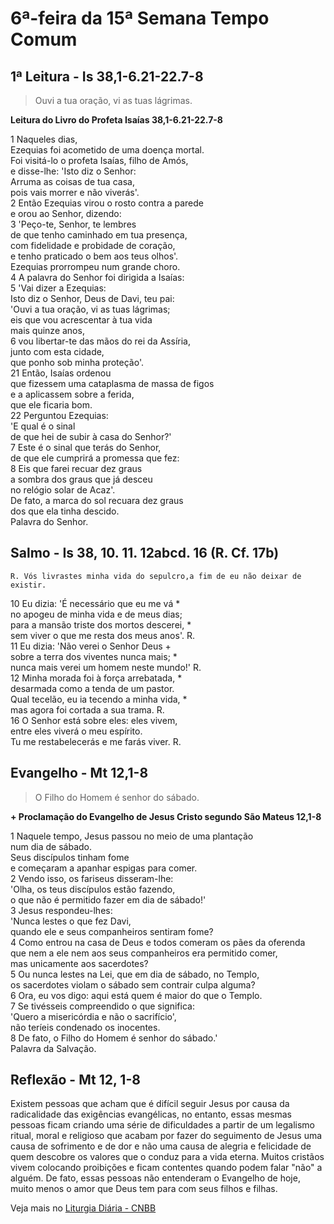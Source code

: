 # 6ª-feira da 15ª Semana Tempo Comum

## 1ª Leitura - Is 38,1-6.21-22.7-8

> Ouvi a tua oração, vi as tuas lágrimas.

**Leitura do Livro do Profeta Isaías 38,1-6.21-22.7-8**

1 Naqueles dias,   
 Ezequias foi acometido de uma doença mortal.   
 Foi visitá-lo o profeta Isaías, filho de Amós,   
 e disse-lhe: 'Isto diz o Senhor:   
 Arruma as coisas de tua casa,   
 pois vais morrer e não viverás'.   
2 Então Ezequias virou o rosto contra a parede   
 e orou ao Senhor, dizendo:   
3 'Peço-te, Senhor, te lembres    
 de que tenho caminhado em tua presença,   
 com fidelidade e probidade de coração,   
 e tenho praticado o bem aos teus olhos'.   
 Ezequias prorrompeu num grande choro.   
4 A palavra do Senhor foi dirigida a Isaías:   
5 'Vai dizer a Ezequias:   
 Isto diz o Senhor, Deus de Davi, teu pai:   
 'Ouvi a tua oração, vi as tuas lágrimas;   
 eis que vou acrescentar à tua vida   
 mais quinze anos,   
6 vou libertar-te das mãos do rei da Assíria,   
 junto com esta cidade,   
 que ponho sob minha proteção'.   
21 Então, Isaías ordenou   
 que fizessem uma cataplasma de massa de figos   
 e a aplicassem sobre a ferida,   
 que ele ficaria bom.   
22 Perguntou Ezequias:   
 'E qual é o sinal   
 de que hei de subir à casa do Senhor?'   
7 Este é o sinal que terás do Senhor,   
 de que ele cumprirá a promessa que fez:   
8 Eis que farei recuar dez graus   
 a sombra dos graus que já desceu   
 no relógio solar de Acaz'.   
 De fato, a marca do sol recuara dez graus   
 dos que ela tinha descido.   
 Palavra do Senhor.

## Salmo - Is 38, 10. 11. 12abcd. 16 (R. Cf. 17b)

`R. Vós livrastes minha vida do sepulcro,a fim de eu não deixar de existir.`

10 Eu dizia: 'É necessário que eu me vá *   
 no apogeu de minha vida e de meus dias;   
 para a mansão triste dos mortos descerei, *   
 sem viver o que me resta dos meus anos'. R.       
11 Eu dizia: 'Não verei o Senhor Deus +   
 sobre a terra dos viventes nunca mais; *   
 nunca mais verei um homem neste mundo!' R.       
12 Minha morada foi à força arrebatada, *   
 desarmada como a tenda de um pastor.   
 Qual tecelão, eu ia tecendo a minha vida, *   
 mas agora foi cortada a sua trama. R.       
16 O Senhor está sobre eles: eles vivem,   
 entre eles viverá o meu espírito.   
 Tu me restabelecerás e me farás viver. R.

## Evangelho - Mt 12,1-8

> O Filho do Homem é senhor do sábado.

**+ Proclamação do Evangelho de Jesus Cristo segundo São Mateus   12,1-8**

1 Naquele tempo, Jesus passou no meio de uma plantação   
 num dia de sábado.   
 Seus discípulos tinham fome   
 e começaram a apanhar espigas para comer.   
2 Vendo isso, os fariseus disseram-lhe:   
 'Olha, os teus discípulos estão fazendo,   
 o que não é permitido fazer em dia de sábado!'   
3 Jesus respondeu-lhes:   
 'Nunca lestes o que fez Davi,   
 quando ele e seus companheiros sentiram fome?   
4 Como entrou na casa de Deus e todos comeram os pães da oferenda   
 que nem a ele nem aos seus companheiros era permitido comer,   
 mas unicamente aos sacerdotes?   
5 Ou nunca lestes na Lei, que em dia de sábado, no Templo,   
 os sacerdotes violam o sábado sem contrair culpa alguma?   
6 Ora, eu vos digo: aqui está quem é maior do que o Templo.   
7 Se tivésseis compreendido o que significa:   
 'Quero a misericórdia e não o sacrifício',   
 não teríeis condenado os inocentes.   
8 De fato, o Filho do Homem é senhor do sábado.'   
 Palavra da Salvação.

## Reflexão - Mt 12, 1-8

Existem pessoas que acham que é difícil seguir Jesus por causa da radicalidade das exigências evangélicas, no entanto, essas mesmas pessoas ficam criando uma série de dificuldades a partir de um legalismo ritual, moral e religioso que acabam por fazer do seguimento de Jesus uma causa de sofrimento e de dor e não uma causa de alegria e felicidade de quem descobre os valores que o conduz para a vida eterna. Muitos cristãos vivem colocando proibições e ficam contentes quando podem falar "não" a alguém. De fato, essas pessoas não entenderam o Evangelho de hoje, muito menos o amor que Deus tem para com seus filhos e filhas.

Veja mais no [Liturgia Diária - CNBB](http://liturgiadiaria.cnbb.org.br/app/user/user/UserView.php?ano=2016&mes=7&dia=15)